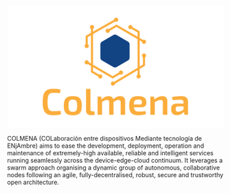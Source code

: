 <p align="center">
	<picture>
		<source media="(prefers-color-scheme: dark)" srcset="https://github.com/colmena-swarm/.github/blob/assets/images/logo/vertical/dark.png?raw=true">
	    <img src="https://github.com/colmena-swarm/.github/blob/assets/images/logo/vertical/light.png?raw=true" width="600">
	</picture>
</p>

COLMENA (COLaboración entre dispositivos Mediante tecnología de ENjAmbre) aims to ease the development, deployment, operation and maintenance of extremely-high available, reliable and intelligent services running seamlessly across the device-edge-cloud continuum. It leverages a swarm approach organising a dynamic group of autonomous, collaborative nodes following an agile, fully-decentralised, robust, secure and trustworthy open architecture.
